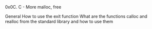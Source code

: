 0x0C. C - More malloc, free

General
How to use the exit function
What are the functions calloc and realloc from the standard library and how to use them
